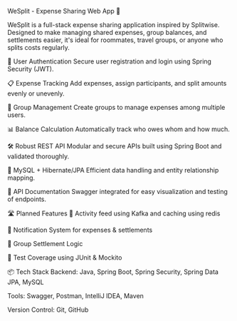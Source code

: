 WeSplit - Expense Sharing Web App 💸

WeSplit is a full-stack expense sharing application inspired by Splitwise. Designed to make managing shared expenses, group balances, and settlements easier, it's ideal for roommates, travel groups, or anyone who splits costs regularly.


🔐 User Authentication
Secure user registration and login using Spring Security (JWT).

📋 Expense Tracking
Add expenses, assign participants, and split amounts evenly or unevenly.

👥 Group Management
Create groups to manage expenses among multiple users.

📊 Balance Calculation
Automatically track who owes whom and how much.

🛠 Robust REST API
Modular and secure APIs built using Spring Boot and validated thoroughly.

🐘 MySQL + Hibernate/JPA
Efficient data handling and entity relationship mapping.

📄 API Documentation
Swagger integrated for easy visualization and testing of endpoints.

🛣️ Planned Features
🪪 Activity feed using Kafka and caching using redis

🔔 Notification System for expenses & settlements

💸 Group Settlement Logic

🧪 Test Coverage using JUnit & Mockito

📦 Tech Stack
Backend: Java, Spring Boot, Spring Security, Spring Data JPA, MySQL

Tools: Swagger, Postman, IntelliJ IDEA, Maven

Version Control: Git, GitHub


